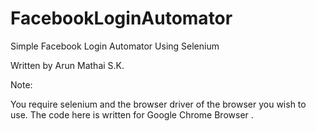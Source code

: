 # FacebookLoginAutomator

Simple Facebook Login Automator Using Selenium

Written by Arun Mathai S.K.

Note:

You require selenium and the browser driver of the browser you wish to use.
The code here is written for Google Chrome Browser .

